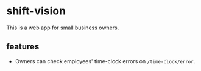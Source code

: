 # shift-vision

This is a web app for small business owners.

## features

- Owners can check employees' time-clock errors on `/time-clock/error`.
